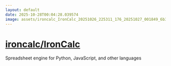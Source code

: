 ```yaml
---
layout: default
date: 2025-10-28T00:04:28.039574
image: assets/ironcalc_IronCalc_20251026_225311_176_20251027_001849_6b3baf--20251027T011859430--cropped.png
---
```


# [ironcalc/IronCalc](https://github.com/ironcalc/IronCalc/)

Spreadsheet engine for Python, JavaScript, and other languages
